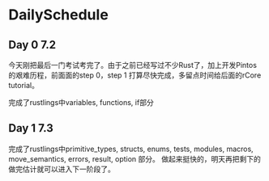 # DailySchedule

## Day 0 7.2

今天刚把最后一门考试考完了。由于之前已经写过不少Rust了，加上开发Pintos的艰难历程，前面面的step 0，step 1 打算尽快完成，多留点时间给后面的rCore tutorial。

完成了rustlings中variables, functions, if部分

## Day 1 7.3

完成了rustlings中primitive_types, structs, enums, tests, modules, macros, move_semantics, errors, result, option 部分。 做起来挺快的，明天再把剩下的做完估计就可以进入下一阶段了。